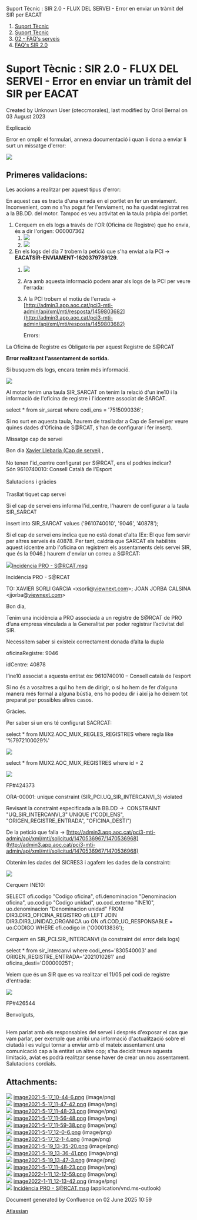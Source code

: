 Suport Tècnic : SIR 2.0 - FLUX DEL SERVEI - Error en enviar un tràmit del SIR per EACAT  

1.  [Suport Tècnic](index.md)
2.  [Suport Tècnic](13893782.md)
3.  [02 - FAQ's serveis](26313393.md)
4.  [FAQ's SIR 2.0](41523073.md)

Suport Tècnic : SIR 2.0 - FLUX DEL SERVEI - Error en enviar un tràmit del SIR per EACAT
=======================================================================================

Created by Unknown User (oteccmorales), last modified by Oriol Bernal on 03 August 2023

Explicació

Error en omplir el formulari, annexa documentació i quan li dona a enviar li surt un missatge d'error:

![](attachments/41523169/41523170.png)

Primeres validacions:
---------------------

Les accions a realitzar per aquest tipus d'error:

  

En aquest cas es tracta d'una errada en el portlet en fer un enviament. Inconvenient, com no s'ha pogut fer l'enviament, no ha quedat registrat res a la BB.DD. del motor. Tampoc es veu activitat en la taula pròpia del portlet.

  

1.  Cerquem en els logs a través de l'OR (Oficina de Registre) que ho envia, és a dir l'origen: O00007362
    1.  ![](attachments/41523169/41523174.png)
    2.  ![](attachments/41523169/41523173.png)
2.  En els logs del dia 7 trobem la petició que s'ha enviat a la PCI -> **EACATSIR-ENVIAMENT-1620379739129**.
    1.  ![](attachments/41523169/41523178.png) 
    2.  Ara amb aquesta informació podem anar als logs de la PCI per veure l'errada:
    3.  A la PCI trobem el motiu de l'errada -> [http://admin3.app.aoc.cat/pci3-mti-admin/api/xml/mti/resposta/1459803682](http://admin3.app.aoc.cat/pci3-mti-admin/api/xml/mti/resposta/1459803682)
        
        Errors:
        

La Oficina de Registre es Obligatoria per aquest Registre de S@RCAT

**Error realitzant l'assentament de sortida.**

Si busquem els logs, encara tenim més informació.

![](attachments/41523169/41523181.png)

Al motor tenim una taula SIR\_SARCAT on tenim la relació d'un ine10 i la informació de l'oficina de registre i l'idcentre associat de SARCAT.

select \* from sir\_sarcat
where codi\_ens = '7515090336';

Si no surt en aquesta taula, haurem de traslladar a Cap de Servei per veure quines dades d'Oficina de S@RCAT, s'han de configurar i fer insert).

Missatge cap de servei

Bon dia [Xavier Llebaria (Cap de servei)](https://aoccat.zendesk.com/users/4485730146845) ,  
   
No tenen l'id\_centre configurat per S@RCAT, ens el podríes indicar?  
Són 9610740010: Consell Català de l'Esport  
   
Salutacions i gràcies  
   
Trasllat tiquet cap servei

Si el cap de servei ens informa l'id\_centre, l'haurem de configurar a la taula SIR\_SARCAT

insert into SIR\_SARCAT values ('9610740010', '9046', '40878');

  

Si el cap de servei ens indica que no està donat d'alta (Ex: El que fem servir per altres serveis és 40878. Per tant, caldria que SARCAT els habilités aquest idcentre amb l'oficina on registrem els assentaments dels servei SIR, que és la 9046.) haurem d'enviar un correu a S@RCAT:

[![](download/resources/com.atlassian.confluence.plugins.confluence-view-file-macro:view-file-macro-resources/images/placeholder-medium-file.png)Incidència PRO - S@RCAT.msg](/download/attachments/41523169/Incid%C3%A8ncia%20PRO%20-%20S@RCAT.msg?version=1&modificationDate=1691052902760&api=v2)

Incidència PRO - S@RCAT

TO: XAVIER SORLI GARCIA <xsorli@[viewnext.com](http://viewnext.com)\>; JOAN JORBA CALSINA <jjorba@[viewnext.com](http://viewnext.com)\>

Bon dia,

Tenim una incidència a PRO associada a un registre de S@RCAT de PRO d’una empresa vinculada a la Generalitat per poder registrar l’activitat del SIR.

Necessitem saber si existeix correctament donada d’alta la dupla

oficinaRegistre: 9046

idCentre: 40878

l’ine10 associat a aquesta entitat és: 9610740010 – Consell català de l’esport

  

Si no és a vosaltres a qui ho hem de dirigir, o si ho hem de fer d’alguna manera més formal a alguna bústia, ens ho podeu dir i així ja ho deixem tot preparat per possibles altres casos.

Gràcies.

  

Per saber si un ens té configurat SACRCAT:

select \* from MUX2.AOC\_MUX\_REGLES\_REGISTRES
where regla like '%7972100029%'

![](attachments/41523169/64979456.png)

select \* from MUX2.AOC\_MUX\_REGISTRES
where id = 2

![](attachments/41523169/64979457.png)

  

FP#424373 

  

ORA-00001: unique constraint (SIR\_PCI.UQ\_SIR\_INTERCANVI\_3) violated

Revisant la constraint especificada a la BB.DD ->  CONSTRAINT "UQ\_SIR\_INTERCANVI\_3" UNIQUE ("CODI\_ENS", "ORIGEN\_REGISTRE\_ENTRADA", "OFICINA\_DESTI")

De la petició que falla → [http://admin3.app.aoc.cat/pci3-mti-admin/api/xml/mti/solicitud/1470536967/1470536968](http://admin3.app.aoc.cat/pci3-mti-admin/api/xml/mti/solicitud/1470536967/1470536968)

Obtenim les dades del SICRES3 i agafem les dades de la constraint:

![](attachments/41523169/41523289.png)

Cerquem INE10:

SELECT ofi.codigo       "Codigo oficina",
       ofi.denominacion "Denominacion oficina",
       uo.codigo        "Codigo unidad",
       uo.cod\_externo   "INE10",
       uo.denominacion  "Denominacion unidad"
  FROM DIR3.DIR3\_OFICINA\_REGISTRO ofi
  LEFT JOIN DIR3.DIR3\_UNIDAD\_ORGANICA uo
    ON ofi.COD\_UO\_RESPONSABLE = uo.CODIGO
 WHERE ofi.codigo in ('O00013836');

Cerquem en SIR\_PCI.SIR\_INTERCANVI (la constraint del error dels logs)

  

select \* from sir\_intercanvi where codi\_ens='830540003' and ORIGEN\_REGISTRE\_ENTRADA='2021010261' and oficina\_desti='O00000251';

Veiem que és un SIR que es va realitzar el 11/05 pel codi de registre d'entrada:

![](attachments/41523169/41523290.png)

  

FP#426544

Benvolguts,

   
Hem parlat amb els responsables del servei i després d'exposar el cas que vam parlar, per exemple que arribi una informació d'actualització sobre el ciutadà i es vulgui tornar a enviar amb el mateix assentament una comunicació cap a la entitat un altre cop; s'ha decidit treure aquesta limitació, aviat es podrà realitzar sense haver de crear un nou assentament.  
Salutacions cordials.

  

  

  

Attachments:
------------

![](images/icons/bullet_blue.gif) [image2021-5-17\_10-44-6.png](attachments/41523169/41523170.png) (image/png)  
![](images/icons/bullet_blue.gif) [image2021-5-17\_11-47-42.png](attachments/41523169/41523173.png) (image/png)  
![](images/icons/bullet_blue.gif) [image2021-5-17\_11-48-23.png](attachments/41523169/64979451.png) (image/png)  
![](images/icons/bullet_blue.gif) [image2021-5-17\_11-56-48.png](attachments/41523169/41523177.png) (image/png)  
![](images/icons/bullet_blue.gif) [image2021-5-17\_11-59-38.png](attachments/41523169/41523178.png) (image/png)  
![](images/icons/bullet_blue.gif) [image2021-5-17\_12-0-6.png](attachments/41523169/41523179.png) (image/png)  
![](images/icons/bullet_blue.gif) [image2021-5-17\_12-1-4.png](attachments/41523169/41523181.png) (image/png)  
![](images/icons/bullet_blue.gif) [image2021-5-19\_13-35-20.png](attachments/41523169/41523288.png) (image/png)  
![](images/icons/bullet_blue.gif) [image2021-5-19\_13-36-41.png](attachments/41523169/41523289.png) (image/png)  
![](images/icons/bullet_blue.gif) [image2021-5-19\_13-47-3.png](attachments/41523169/41523290.png) (image/png)  
![](images/icons/bullet_blue.gif) [image2021-5-17\_11-48-23.png](attachments/41523169/41523174.png) (image/png)  
![](images/icons/bullet_blue.gif) [image2022-1-11\_12-12-59.png](attachments/41523169/64979456.png) (image/png)  
![](images/icons/bullet_blue.gif) [image2022-1-11\_12-13-42.png](attachments/41523169/64979457.png) (image/png)  
![](images/icons/bullet_blue.gif) [Incidència PRO - S@RCAT.msg](attachments/41523169/93356938.msg) (application/vnd.ms-outlook)  

Document generated by Confluence on 02 June 2025 10:59

[Atlassian](http://www.atlassian.com/)